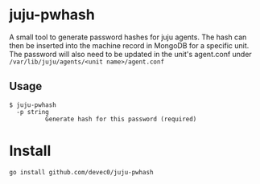 juju-pwhash
===========

A small tool to generate password hashes for juju agents.
The hash can then be inserted into the machine record in MongoDB for a specific unit.
The password will also need to be updated in the unit's agent.conf under `/var/lib/juju/agents/<unit name>/agent.conf`

Usage
-----

```
$ juju-pwhash 
  -p string
          Generate hash for this password (required)
```

Install
=======

`go install github.com/devec0/juju-pwhash`
